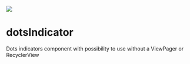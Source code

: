 [![](https://jitpack.io/v/nicolasCastro/dotsIndicator.svg)](https://jitpack.io/#nicolasCastro/dotsIndicator)

# dotsIndicator
Dots indicators component with possibility to use without a ViewPager or RecyclerView

